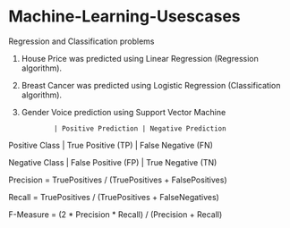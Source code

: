 # Machine-Learning-Usescases
Regression and Classification problems

1. House Price was predicted using Linear Regression (Regression algorithm).
2. Breast Cancer was predicted using Logistic Regression (Classification algorithm).
3. Gender Voice prediction using Support Vector Machine

               | Positive Prediction | Negative Prediction
               
Positive Class | True Positive (TP)  | False Negative (FN)

Negative Class | False Positive (FP) | True Negative (TN)


Precision = TruePositives / (TruePositives + FalsePositives)


Recall = TruePositives / (TruePositives + FalseNegatives)


F-Measure = (2 * Precision * Recall) / (Precision + Recall)
